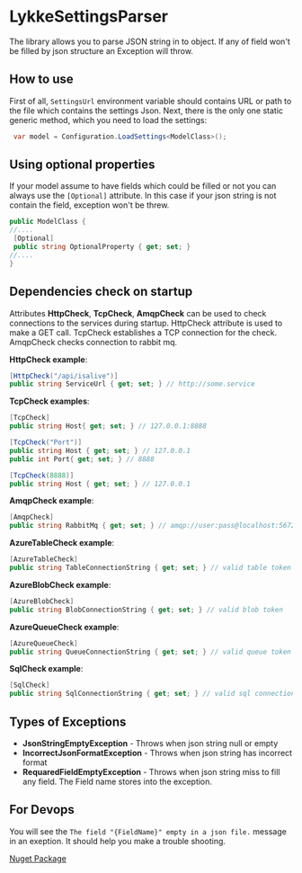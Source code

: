 # LykkeSettingsParser
The library allows you to parse JSON string in to object. If any of field won't be filled by json structure an Exception will throw.
## How to use
First of all, ```SettingsUrl``` environment variable should contains URL or path to the file which contains the settings Json.
Next, there is the only one static generic method, which you need to load the settings:
```cs
 var model = Configuration.LoadSettings<ModelClass>();
```
## Using optional properties
If your model assume to have fields which could be filled or not you can always use the `[Optional]` attribute. In this case if your json string is not contain the field, exception won't be threw.
```cs
public ModelClass {
//....
 [Optional]
 public string OptionalProperty { get; set; }
//....
}
```

## Dependencies check on startup
Attributes **HttpCheck**, **TcpCheck**, **AmqpCheck** can be used to check connections to the services during startup.
HttpCheck attribute is used to make a GET call. TcpCheck establishes a TCP connection for the check. AmqpCheck checks connection to rabbit mq. 

**HttpCheck example**:
```csharp
[HttpCheck("/api/isalive")]
public string ServiceUrl { get; set; } // http://some.service
```

**TcpCheck examples**:
```csharp
[TcpCheck]
public string Host{ get; set; } // 127.0.0.1:8888

[TcpCheck("Port")]
public string Host { get; set; } // 127.0.0.1
public int Port{ get; set; } // 8888

[TcpCheck(8888)]
public string Host { get; set; } // 127.0.0.1
```

**AmqpCheck example**:
```csharp
[AmqpCheck]
public string RabbitMq { get; set; } // amqp://user:pass@localhost:5672
```

**AzureTableCheck example**:
```csharp
[AzureTableCheck]
public string TableConnectionString { get; set; } // valid table token
```

**AzureBlobCheck example**:
```csharp
[AzureBlobCheck]
public string BlobConnectionString { get; set; } // valid blob token
```

**AzureQueueCheck example**:
```csharp
[AzureQueueCheck]
public string QueueConnectionString { get; set; } // valid queue token
```

**SqlCheck example**:
```csharp
[SqlCheck]
public string SqlConnectionString { get; set; } // valid sql connection string
```

## Types of Exceptions
- **JsonStringEmptyException** - Throws when json string null or empty
- **IncorrectJsonFormatException** - Throws when json string has incorrect format
- **RequaredFieldEmptyException** - Throws when json string miss to fill any field. The Field name stores into the exception.

## For Devops
You will see the `The field "{FieldName}" empty in a json file.` message in an exeption. It should help you make a trouble shooting.

[Nuget Package](https://www.nuget.org/packages/Lykke.SettingsReader/)


